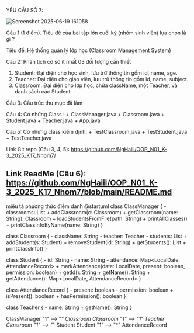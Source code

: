 YÊU CẦU SỐ 7:



![Screenshot 2025-06-19 161058](https://github.com/user-attachments/assets/9db6b1ee-24ed-4a26-9b37-204635cf664e)





Câu 1 (1 điểm). Tiêu đề của bài tập lớn cuối kỳ (nhóm sinh viên) lựa chọn là gì ? 

Tiêu đề: Hệ thống quản lý lớp học (Classroom Management System)

Câu 2: Phân tích cơ sở ít nhất 03 đối tượng cần thiết  
1. Student: Đại diện cho học sinh, lưu trữ thông tin gồm id, name, age.  
2. Teacher: Đại diện cho giáo viên, lưu trữ thông tin gồm id, name, subject.  
3. Classroom: Đại diện cho lớp học, chứa className, một Teacher, và danh sách các Student.

Câu 3: Cấu trúc thư mục đã làm

Câu 4: Có những Class : + ClassManager.java
                        + Classroom.java
                        + Student.java
                        + Teacher.java
                        + App.java
                        
Câu 5: Có những class kiểm định: + TestClassroom.java
                                 + TestStudent.java
                                 + TestTeacher.java

Link Git repo (Câu 3, 4, 5): https://github.com/NgHaiii/OOP_N01_K-3_2025_K17_Nhom7/

Link ReadMe (Câu 6): https://github.com/NgHaiii/OOP_N01_K-3_2025_K17_Nhom7/blob/main/README.md
---------------------------------------------------------------


miêu tả phương thức điểm danh 
@startuml
class ClassManager {
    - classrooms: List<Classroom>
    + addClassroom(c: Classroom)
    + getClassroom(name: String): Classroom
    + loadStudentsFromFile(path: String)
    + printAllClasses()
    + printClassInfoByName(name: String)
}

class Classroom {
    - className: String
    - teacher: Teacher
    - students: List<Student>
    + addStudent(s: Student)
    + removeStudent(id: String)
    + getStudents(): List<Student>
    + printClassInfo()
}

class Student {
    - id: String
    - name: String
    - attendance: Map<LocalDate, AttendanceRecord>
    + markAttendance(date: LocalDate, present: boolean, permission: boolean)
    + getId(): String
    + getName(): String
    + getAttendance(): Map<LocalDate, AttendanceRecord>
}

class AttendanceRecord {
    - present: boolean
    - permission: boolean
    + isPresent(): boolean
    + hasPermission(): boolean
}

class Teacher {
    - name: String
    + getName(): String
}

ClassManager "1" --> "*" Classroom
Classroom "1" --> "1" Teacher
Classroom "1" --> "*" Student
Student "1" --> "*" AttendanceRecord
